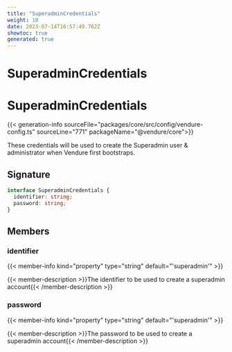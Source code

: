 ```yaml
---
title: "SuperadminCredentials"
weight: 10
date: 2023-07-14T16:57:49.762Z
showtoc: true
generated: true
---
```

<!-- This file was generated from the Vendure source. Do not modify. Instead, re-run the "docs:build" script -->

# SuperadminCredentials
<div class="symbol">


# SuperadminCredentials

{{< generation-info sourceFile="packages/core/src/config/vendure-config.ts" sourceLine="771" packageName="@vendure/core">}}

These credentials will be used to create the Superadmin user & administrator
when Vendure first bootstraps.

## Signature

```TypeScript
interface SuperadminCredentials {
  identifier: string;
  password: string;
}
```
## Members

### identifier

{{< member-info kind="property" type="string" default="'superadmin'"  >}}

{{< member-description >}}The identifier to be used to create a superadmin account{{< /member-description >}}

### password

{{< member-info kind="property" type="string" default="'superadmin'"  >}}

{{< member-description >}}The password to be used to create a superadmin account{{< /member-description >}}


</div>
